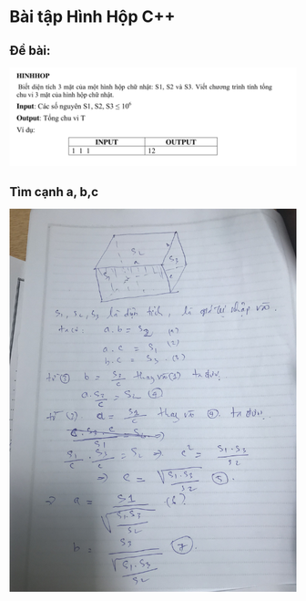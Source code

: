 # Bài tập Hình Hộp C++

## Đề bài:

<img src="./debai.png" alt="">

## Tìm cạnh a, b,c 

<img src="./giai.jpg" alt="" />

